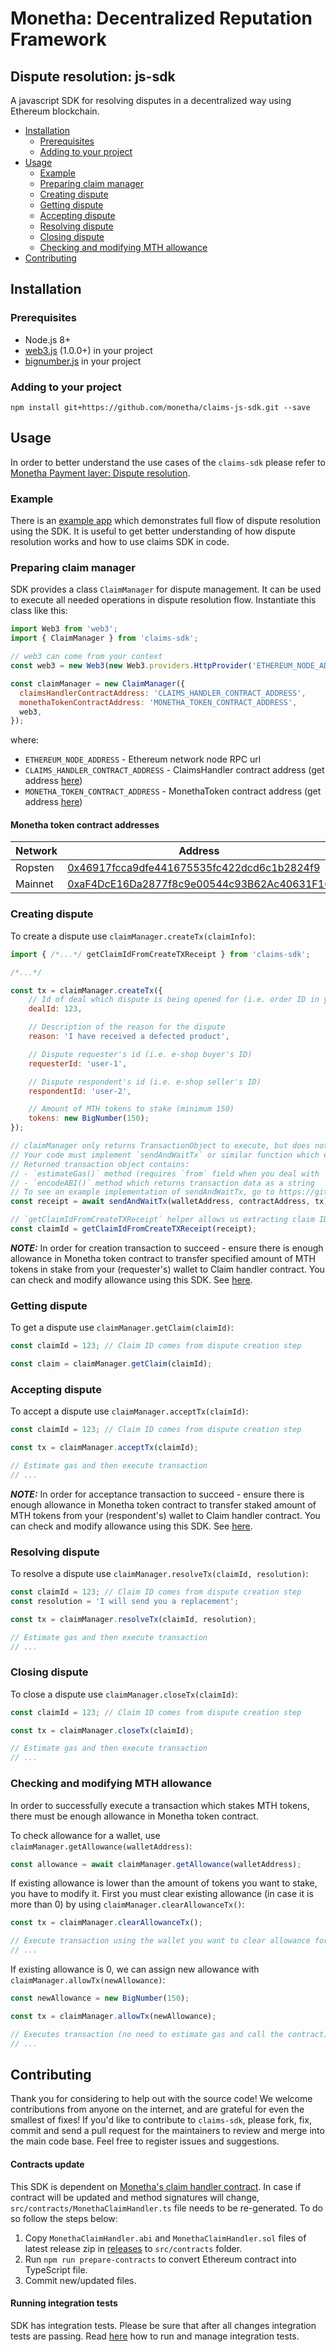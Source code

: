 # Monetha: Decentralized Reputation Framework

## Dispute resolution: js-sdk

A javascript SDK for resolving disputes in a decentralized way using Ethereum blockchain.

- [Installation](#installation)
  - [Prerequisites](#prerequisites)
  - [Adding to your project](#adding-to-your-project)
- [Usage](#usage)
  - [Example](#example)
  - [Preparing claim manager](#preparing-claim-manager)
  - [Creating dispute](#creating-dispute)
  - [Getting dispute](#getting-dispute)
  - [Accepting dispute](#accepting-dispute)
  - [Resolving dispute](#resolving-dispute)
  - [Closing dispute](#closing-dispute)
  - [Checking and modifying MTH allowance](#checking-and-modifying-mth-allowance)
- [Contributing](#contributing)

## Installation

### Prerequisites

- Node.js 8+
- [web3.js](https://www.npmjs.com/package/web3) (1.0.0+) in your project
- [bignumber.js](https://www.npmjs.com/package/big-number) in your project

### Adding to your project

```
npm install git+https://github.com/monetha/claims-js-sdk.git --save
```

## Usage

In order to better understand the use cases of the `claims-sdk` please refer to [Monetha Payment layer: Dispute resolution](https://github.com/monetha/payment-layer#dispute-resolution).

### Example

There is an [example app](https://github.com/monetha/claims-js-sdk-example) which demonstrates full flow of dispute resolution using the SDK. It is useful to get better understanding of how dispute resolution works and how to use claims SDK in code.

### Preparing claim manager

SDK provides a class `ClaimManager` for dispute management. It can be used to execute all needed operations in dispute resolution flow. Instantiate this class like this:

```javascript
import Web3 from 'web3';
import { ClaimManager } from 'claims-sdk';

// web3 can come from your context
const web3 = new Web3(new Web3.providers.HttpProvider('ETHEREUM_NODE_ADDRESS'));

const claimManager = new ClaimManager({
  claimsHandlerContractAddress: 'CLAIMS_HANDLER_CONTRACT_ADDRESS',
  monethaTokenContractAddress: 'MONETHA_TOKEN_CONTRACT_ADDRESS',
  web3,
});
```

where:
- `ETHEREUM_NODE_ADDRESS` - Ethereum network node RPC url
- `CLAIMS_HANDLER_CONTRACT_ADDRESS` - ClaimsHandler contract address (get address [here](https://github.com/monetha/payment-layer/blob/master/README.md#claim-handler-contract-addresses))
- `MONETHA_TOKEN_CONTRACT_ADDRESS` - MonethaToken contract address (get address [here](#monetha-token-contract-addresses))

#### Monetha token contract addresses

| Network      | Address                                      |
|--------------|----------------------------------------------|
|Ropsten|[0x46917fcca9dfe441675535fc422dcd6c1b2824f9](https://etherscan.io/address/0x46917fcca9dfe441675535fc422dcd6c1b2824f9)|
|Mainnet|[0xaF4DcE16Da2877f8c9e00544c93B62Ac40631F16](https://etherscan.io/address/0xaF4DcE16Da2877f8c9e00544c93B62Ac40631F16)|

### Creating dispute

To create a dispute use `claimManager.createTx(claimInfo)`:

```javascript
import { /*...*/ getClaimIdFromCreateTXReceipt } from 'claims-sdk';

/*...*/

const tx = claimManager.createTx({
    // Id of deal which dispute is being opened for (i.e. order ID in your e-shop)
    dealId: 123,

    // Description of the reason for the dispute
    reason: 'I have received a defected product',

    // Dispute requester's id (i.e. e-shop buyer's ID)
    requesterId: 'user-1',

    // Dispute respondent's id (i.e. e-shop seller's ID)
    respondentId: 'user-2',

    // Amount of MTH tokens to stake (minimum 150)
    tokens: new BigNumber(150);
});

// claimManager only returns TransactionObject to execute, but does not execute it itself.
// Your code must implement `sendAndWaitTx` or similar function which executes transaction including estimation of transaction fees.
// Returned transaction object contains:
// - `estimateGas()` method (requires `from` field when you deal with `ClaimsHandler` contract)
// - `encodeABI()` method which returns transaction data as a string
// To see an example implementation of sendAndWaitTx, go to https://github.com/monetha/claims-js-sdk-example/blob/master/src/components/App/index.tsx#L459
const receipt = await sendAndWaitTx(walletAddress, contractAddress, tx);

// `getClaimIdFromCreateTXReceipt` helper allows us extracting claim ID from transaction receipt
const claimId = getClaimIdFromCreateTXReceipt(receipt);
```

***NOTE:*** In order for creation transaction to succeed - ensure there is enough allowance in Monetha token contract to transfer specified amount of MTH tokens in stake from your (requester's) wallet to Claim handler contract. You can check and modify allowance using this SDK. See [here](#checking-and-modifying-mth-allowance).

### Getting dispute

To get a dispute use `claimManager.getClaim(claimId)`:

```javascript
const claimId = 123; // Claim ID comes from dispute creation step

const claim = claimManager.getClaim(claimId);
```

### Accepting dispute

To accept a dispute use `claimManager.acceptTx(claimId)`:

```javascript
const claimId = 123; // Claim ID comes from dispute creation step

const tx = claimManager.acceptTx(claimId);

// Estimate gas and then execute transaction
// ...
```

***NOTE:*** In order for acceptance transaction to succeed - ensure there is enough allowance in Monetha token contract to transfer staked amount of MTH tokens from your (respondent's) wallet to Claim handler contract. You can check and modify allowance using this SDK. See [here](#checking-and-modifying-mth-allowance).

### Resolving dispute

To resolve a dispute use `claimManager.resolveTx(claimId, resolution)`:

```javascript
const claimId = 123; // Claim ID comes from dispute creation step
const resolution = 'I will send you a replacement';

const tx = claimManager.resolveTx(claimId, resolution);

// Estimate gas and then execute transaction
// ...
```

### Closing dispute

To close a dispute use `claimManager.closeTx(claimId)`:

```javascript
const claimId = 123; // Claim ID comes from dispute creation step

const tx = claimManager.closeTx(claimId);

// Estimate gas and then execute transaction
// ...
```

### Checking and modifying MTH allowance

In order to successfully execute a transaction which stakes MTH tokens, there must be enough allowance in Monetha token contract.

To check allowance for a wallet, use `claimManager.getAllowance(walletAddress)`:

```javascript
const allowance = await claimManager.getAllowance(walletAddress);
```

If existing allowance is lower than the amount of tokens you want to stake, you have to modify it. First you must clear existing allowance (in case it is more than 0) by using `claimManager.clearAllowanceTx()`:

```javascript
const tx = claimManager.clearAllowanceTx();

// Execute transaction using the wallet you want to clear allowance for
// ...
```

If existing allowance is 0, we can assign new allowance with `claimManager.allowTx(newAllowance)`:
```javascript
const newAllowance = new BigNumber(150);

const tx = claimManager.allowTx(newAllowance);

// Executes transaction (no need to estimate gas and call the contract) using the wallet you want to modify allowance for
// ...
```

## Contributing

Thank you for considering to help out with the source code! We welcome contributions from anyone on the internet, and are grateful for even the smallest of fixes! If you'd like to contribute to `claims-sdk`, please fork, fix, commit and send a pull request for the maintainers to review and merge into the main code base.  Feel free to register issues and suggestions.

#### Contracts update

This SDK is dependent on [Monetha's claim handler contract](https://github.com/monetha/loyalty-contracts/blob/master/contracts/MonethaClaimHandler.sol). In case if contract will be updated and method signatures will change, `src/contracts/MonethaClaimHandler.ts` file needs to be re-generated. To do so follow the steps below:

1. Copy `MonethaClaimHandler.abi` and `MonethaClaimHandler.sol` files of latest release zip in [releases](https://github.com/monetha/loyalty-contracts/releases) to `src/contracts` folder.
2. Run `npm run prepare-contracts` to convert Ethereum contract into TypeScript file.
3. Commit new/updated files.

#### Running integration tests

SDK has integration tests. Please be sure that after all changes integration tests are passing. 
Read [here](https://github.com/monetha/claims-js-sdk/integration-tests) how to run and manage integration tests. 
